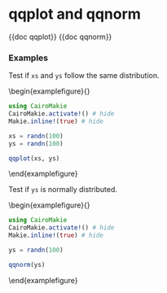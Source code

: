 # qqplot and qqnorm

{{doc qqplot}}
{{doc qqnorm}}

### Examples

Test if `xs` and `ys` follow the same distribution.

\begin{examplefigure}{}
```julia
using CairoMakie
CairoMakie.activate!() # hide
Makie.inline!(true) # hide

xs = randn(100)
ys = randn(100)

qqplot(xs, ys)
```
\end{examplefigure}

Test if `ys` is normally distributed.

\begin{examplefigure}{}
```julia
using CairoMakie
CairoMakie.activate!() # hide
Makie.inline!(true) # hide

ys = randn(100)

qqnorm(ys)
```
\end{examplefigure}

